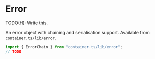 # Error

TODO(H): Write this.

An error object with chaining and serialisation support. Available from `container.ts/lib/error`.

```TypeScript
import { ErrorChain } from "container.ts/lib/error";
// TODO
```
